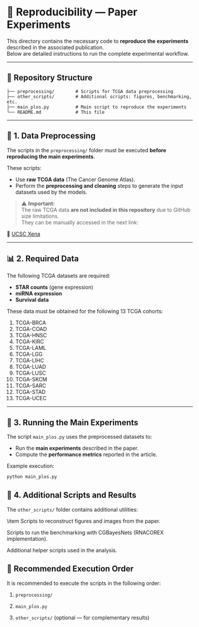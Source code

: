 # 🧬 Reproducibility — Paper Experiments

This directory contains the necessary code to **reproduce the experiments** described in the associated publication.  
Below are detailed instructions to run the complete experimental workflow.

---

## 📂 Repository Structure

```text
├── preprocessing/        # Scripts for TCGA data preprocessing
├── other_scripts/        # Additional scripts: figures, benchmarking, etc.
├── main_plos.py          # Main script to reproduce the experiments
└── README.md             # This file
```

---

## 🔧 1. Data Preprocessing

The scripts in the `preprocessing/` folder must be executed **before reproducing the main experiments**.

These scripts:
- Use **raw TCGA data** (The Cancer Genome Atlas).
- Perform the **preprocessing and cleaning** steps to generate the input datasets used by the models.

> ⚠️ **Important:**  
> The raw TCGA data **are not included in this repository** due to GitHub size limitations.  
> They can be manually accessed in the next link:

🔗 [UCSC Xena](https://xenabrowser.net/datapages/?hub=https://gdc.xenahubs.net:443)

---

## 📊 2. Required Data

The following TCGA datasets are required:

- **STAR counts** (gene expression)
- **miRNA expression**
- **Survival data**

These data must be obtained for the following 13 TCGA cohorts:

1. TCGA-BRCA
2. TCGA-COAD
3. TCGA-HNSC
4. TCGA-KIRC
5. TCGA-LAML
6. TCGA-LGG
7. TCGA-LIHC
8. TCGA-LUAD  
9. TCGA-LUSC  
10. TCGA-SKCM  
11. TCGA-SARC     
12. TCGA-STAD  
13. TCGA-UCEC 

---

## 🧠 3. Running the Main Experiments

The script `main_plos.py` uses the preprocessed datasets to:

- Run the **main experiments** described in the paper.  
- Compute the **performance metrics** reported in the article.

Example execution:

```bash
python main_plos.py
```

## 🧩 4. Additional Scripts and Results

The `other_scripts/` folder contains additional utilities:

\item Scripts to reconstruct figures and images from the paper.

Scripts to run the benchmarking with CGBayesNets (RNACOREX implementation).

Additional helper scripts used in the analysis.

## 📘 Recommended Execution Order

It is recommended to execute the scripts in the following order:

1. `preprocessing/`

2. `main_plos.py`

3. `other_scripts/` (optional — for complementary results)



















